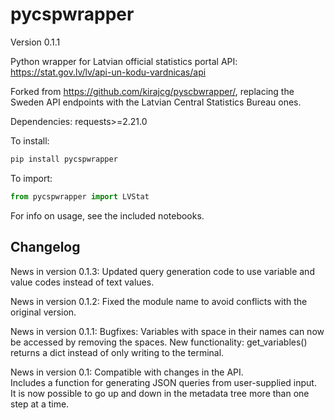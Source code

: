 # pycspwrapper
Version 0.1.1

Python wrapper for Latvian official statistics portal API: https://stat.gov.lv/lv/api-un-kodu-vardnicas/api

Forked from https://github.com/kirajcg/pyscbwrapper/, replacing the Sweden API endpoints with the Latvian Central Statistics Bureau ones.

Dependencies: requests>=2.21.0

To install: 
```python
pip install pycspwrapper
```

To import: 
```python
from pycspwrapper import LVStat
```

For info on usage, see the included notebooks.

## Changelog

News in version 0.1.3:
Updated query generation code to use variable and value codes instead of text values.

News in version 0.1.2:
Fixed the module name to avoid conflicts with the original version.

News in version 0.1.1:
Bugfixes: Variables with space in their names can now be accessed by removing the spaces.
New functionality: get_variables() returns a dict instead of only writing to the terminal.

News in version 0.1:
Compatible with changes in the API.  
Includes a function for generating JSON queries from user-supplied input.  
It is now possible to go up and down in the metadata tree more than one step at a time.
